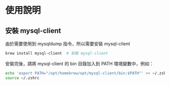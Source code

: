 # 使用說明

## 安裝 mysql-client
由於需要使用到 mysqldump 指令，所以需要安裝 mysql-client

```bash
brew install mysql-client  # 安裝 mysql-client
```
安裝完後，請將 mysql-client 的 bin 目錄加入到 PATH 環境變數中，例如：

```bash
echo 'export PATH="/opt/homebrew/opt/mysql-client/bin:$PATH"' >> ~/.zshrc
source ~/.zshrc 
```